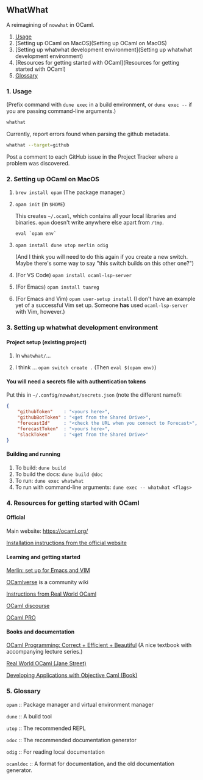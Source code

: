 ## WhatWhat

A reimagining of `nowwhat` in OCaml.

1. [Usage]("Usage")
2. [Setting up OCaml on MacOS](Setting up OCaml on MacOS)
3. [Setting up whatwhat development environment](Setting up whatwhat development environment)
4. [Resources for getting started with OCaml](Resources for getting started with OCaml)
5. [Glossary](Glossary)


### 1. Usage

(Prefix command with `dune exec` in a build environment, or `dune exec --` if you are passing
command-line arguments.)

```sh
whathat
```
Currently, report errors found when parsing the github metadata.

```sh
whathat --target=github
```
Post a comment to each GitHub issue in the Project Tracker where a problem was discovered.


### 2. Setting up OCaml on MacOS

1. `brew install opam` (The package manager.)

2. `opam init` (in `$HOME`)

    This creates `~/.ocaml`, which contains all your local libraries and
    binaries. `opam` doesn't write anywhere else apart from `/tmp`.

   ```eval `opam env` ```

3. `opam install dune utop merlin odig` 

    (And I think you will need to do this again if you create a new
    switch. Maybe there's some way to say "this switch builds on this other
    one?")

4. (For VS Code) `opam install ocaml-lsp-server`

5. (For Emacs) `opam install tuareg`

6. (For Emacs and Vim) `opam user-setup install` (I don't have an example yet of a successful Vim set
   up. Someone **has** used `ocaml-lsp-server` with Vim, however.)

### 3. Setting up whatwhat development environment

#### Project setup (existing project)

1. In `whatwhat/`...

2. I think ... `opam switch create .` (Then `eval $(opam env)`)

#### You will need a secrets file with authentication tokens

Put this in `~/.config/nowwhat/secrets.json` (note the different name!): 
```json
{
    "githubToken"    : "<yours here>",
    "githubBotToken" : "<get from the Shared Drive>",
    "forecastId"     : "<check the URL when you connect to Forecast>",
    "forecastToken"  : "<yours here>",
    "slackToken"     : "<get from the Shared Drive>"
}
```

#### Building and running

1. To build: `dune build`
2. To build the docs: `dune build @doc`
3. To run: `dune exec whatwhat`
4. To run with command-line arguments: `dune exec -- whatwhat <flags>`



### 4. Resources for getting started with OCaml

#### Official

Main website: https://ocaml.org/

[Installation instructions from the official website](https://ocaml.org/docs/up-and-running)

#### Learning and getting started

[Merlin: set up for Emacs and VIM](https://ocaml.github.io/merlin/)

[OCamlverse](https://ocamlverse.github.io/) is a community wiki

[Instructions from Real World OCaml](https://dev.realworldocaml.org/install.html)

[OCaml discourse](https://discuss.ocaml.org/)

[OCaml PRO](https://ocamlpro.com/)

#### Books and documentation

[OCaml Programming: Correct + Efficient + Beautiful](https://cs3110.github.io/textbook/cover.html) (A nice textbook with accompanying lecture series.)

[Real World OCaml (Jane Street)](https://dev.realworldocaml.org/index.html)

[Developing Applications with Objective Caml (Book)](https://caml.inria.fr/pub/docs/oreilly-book/html/index.html)



### 5. Glossary 

`opam` :: Package manager and virtual environment manager

`dune` :: A build tool

`utop` :: The recommended REPL

`odoc` :: The recommended documentation generator

`odig` :: For reading local documentation

`ocamldoc` :: A format for documentation, and the old documentation generator.


